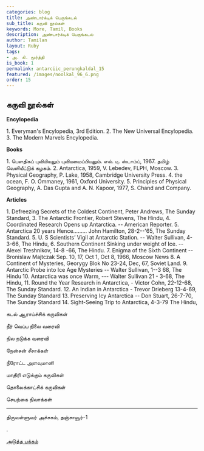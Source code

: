 ```yaml
---
categories: blog
title: அண்டார்க்டிக் பெருங்கடல்
sub_title: கருவி நூல்கள்
keywords: More, Tamil, Books
description: அண்டார்க்டிக் பெருங்கடல்
author: Tamilan
layout: Ruby
tags:
- அ. கி. மூர்த்தி
is_book: 1
permalink: antarciic_perungkaldal_15
featured: /images/noolkal_96_6.png
order: 15
---
```

## கருவி நூல்கள்

**Encylopedia**

1\. Everyman's Encylopedia, 3rd Edition. 2\. The New Universal Encylopedia. 3\. The Modern Marvels Encylopedia.

**Books**

1\. பெளதிகப் புவியியலும் புவியமைப்பியலும். எல். டி. ஸ்டாம்ப், 1967. தமிழ் வெளியீட்டுக் கழகம். 2\. Antarctica, 1959, V. Lebedev, FLPH, Moscow. 3\. Physical Geography, P. Lake, 1958, Cambridge University Press. 4\. the ocean, F. O. Ommaney, 1961, Oxford University. 5\. Principles of Physical Geography, A. Das Gupta and A. N. Kapoor, 1977, S. Chand and Company.

**Articles**

1\. Defreezing Secrets of the Coldest Continent, Peter Andrews, The Sunday Standard, 3\. The Antarctic Frontier, Robert Stevens, The Hindu, 4\. Coordinated Research Opens up Antarctica. -- American Reporter. 5\. Antarctica 20 years Hence......... John Hamilton, 28-2--'65, The Sunday Standard. 5. U. S Scientists’ Vigil at Antarctic Station. -- Walter Sullivan, 4-3-66, The Hindu, 6\. Southern Continent Sinking under weight of Ice. -- Alexei Treshnikov, 14-8 -66, The Hindu. 7\. Enigma of the Sixth Continent -- Bronislaw Majtczak Sep. 10, 17, Oct 1, Oct 8, 1966, Moscow News 8\. A Continent of Mysteries, Georygy Blok No 23-24, Dec, 67, Soviet Land. 9\. Antarctic Probe into Ice Age Mysteries -- Walter Sullivan, 1--3 68, The Hindu 10\. Antarctica was once Warm, --- Walter Sullivan 21 - 3-68, The Hindu, 11\. Round the Year Research in Antarctica, - Victor Cohn, 22-12-68, The Sunday Standard. 12\. An Indian in Antarctica - Trevor Drieberg 13-4-69, The Sunday Standard 13\. Preserving Icy Antarctica -- Don Stuart, 26-7-70, The Sunday Standard 14\. Sight-Seeing Trip to Antarctica, 4-3-79 The Hindu,

கடல் ஆராய்ச்சிக் கருவிகள்

நீர் வெப்ப நிலை வரைவி

நில நடுக்க வரைவி

நேன்சன் சீசாக்கள்

நீரோட்ட அளவுமானி

மாதிரி எடுக்கும் கருவிகள்

தொலைக்காட்சிக் கருவிகள்

செயற்கை நிலாக்கள்

* * *

திருவள்ளுவர் அச்சகம், தஞ்சாவூர்-1

.

[அடுத்த பக்கம்](antarciic_perungkaldal_16)